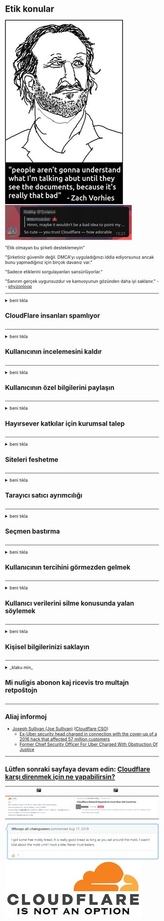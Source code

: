 # Etik konular

![](../image/itsreallythatbad.jpg)
![](../image/telegram/c81238387627b4bfd3dcd60f56d41626.jpg)

"Etik olmayan bu şirketi desteklemeyin"

"Şirketiniz güvenilir değil. DMCA'yı uyguladığınızı iddia ediyorsunuz ancak bunu yapmadığınız için birçok davanız var."

"Sadece etiklerini sorgulayanları sansürlüyorlar."

"Sanırım gerçek uygunsuzdur ve kamuoyunun gözünden daha iyi saklanır."  -- [phyzonloop](https://twitter.com/phyzonloop)


---


<details>
<summary>beni tıkla

## CloudFlare insanları spamlıyor
</summary>


Cloudflare, Cloudflare olmayan kullanıcılara spam e-postalar gönderiyor.

- Yalnızca kaydolan abonelere e-posta gönderin
- Kullanıcı "dur" dediğinde e-posta göndermeyi durdurun

Bu kadar basit. Ancak Cloudflare umursamıyor.
Cloudflare, hizmetlerini kullanmanın tüm spam gönderenleri veya saldırganları durdurabileceğini söyledi.
Cloudflare'yi etkinleştirmeden Cloudflare'yi nasıl durdurabiliriz?


| 🖼 | 🖼 |
| --- | --- |
| ![](../image/cfspam01.jpg) | ![](../image/cfspam03.jpg) |
| ![](../image/cfspam02.jpg) | ![](../image/cfspambrittany.jpg)<br>![](../image/cfspamtwtr.jpg) |

</details>

---

<details>
<summary>beni tıkla

## Kullanıcının incelemesini kaldır
</summary>


Cloudflare sansür olumsuz yorumlar.
Cloudflare önleyici metni Twitter'da yayınlarsanız, Cloudflare çalışanından "Hayır, değil" mesajıyla yanıt alma şansınız olur.
Herhangi bir inceleme sitesinde olumsuz bir inceleme gönderirseniz, onu sansürlemeye çalışırlar.


| 🖼 | 🖼 |
| --- | --- |
| ![](../image/cfcenrev_01.jpg)<br>![](../image/cfcenrev_02.jpg) | ![](../image/cfcenrev_03.jpg) |

</details>

---

<details>
<summary>beni tıkla

## Kullanıcının özel bilgilerini paylaşın
</summary>


Cloudflare'nin büyük bir taciz sorunu var.
Cloudflare, barındırılan siteler hakkında şikayette bulunanların kişisel bilgilerini paylaşır.
Bazen sizden gerçek kimliğinizi vermenizi isterler.
Tacize uğramak, saldırıya uğramak, dövülmek veya öldürülmek istemiyorsanız, Cloudflared web sitelerinden uzak durun.


| 🖼 | 🖼 |
| --- | --- |
| ![](../image/cfdox_what.jpg) | ![](../image/cfdox_swat.jpg) |
| ![](../image/cfdox_kill.jpg) | ![](../image/cfdox_threat.jpg) |
| ![](../image/cfdox_dox.jpg) | ![](../image/cfdox_ex1.jpg) |
| ![](../image/cfabuseform.jpg) | ![](../image/cfdox_ex2.jpg) |

</details>

---

<details>
<summary>beni tıkla

## Hayırsever katkılar için kurumsal talep
</summary>


CloudFlare hayır amaçlı katkılar istiyor.
Bir Amerikan şirketinin, iyi nedenleri olan kar amacı gütmeyen kuruluşların yanı sıra hayır işleri istemesi oldukça ürkütücü.
İnsanları engellemeyi veya başkalarının zamanını boşa harcamayı seviyorsanız, Cloudflare çalışanları için pizza sipariş etmek isteyebilirsiniz.


![](../image/cfdonate.jpg)

</details>

---

<details>
<summary>beni tıkla

## Siteleri feshetme
</summary>


Siteniz aniden kapanırsa ne yapacaksınız?
Cloudflare'nin kullanıcının yapılandırmasını sildiğine veya herhangi bir uyarı vermeden, sessizce hizmeti durdurduğuna dair raporlar var.
Daha iyi bir sağlayıcı bulmanızı öneririz.

![](../image/cftmnt.jpg)

</details>

---

<details>
<summary>beni tıkla

## Tarayıcı satıcı ayrımcılığı
</summary>


CloudFlare, Firefox kullananlara Tor üzerinden Tor-Tarayıcı olmayan kullanıcılara düşmanca muamele ederken, tercihli muamele sağlar.
Özgür olmayan javascript çalıştırmayı haklı olarak reddeden Tor kullanıcıları da düşmanca muamele görürler.
Bu erişim eşitsizliği, ağ tarafsızlığının kötüye kullanılması ve gücün kötüye kullanılmasıdır.

![](../image/browdifftbcx.gif)

- Sol: Tor Tarayıcı, Sağ: Chrome. Aynı IP adresi.

![](../image/browserdiff.jpg)

- Sol: Tor Tarayıcı Javascript Devre Dışı, Çerez Etkin
- Sağ: Chrome Javascript Etkin, Çerez Devre Dışı

![](../image/cfsiryoublocked.jpg)

- Tor (Clearnet IP) olmadan QuteBrowser (küçük tarayıcı)

| ***Tarayıcı*** | ***Erişim tedavisi*** |
| --- | --- |
| Tor Browser (Javascript etkinleştirildi) | erişime izin verildi |
| Firefox (Javascript etkinleştirildi) | erişim azaldı |
| Chromium (Javascript etkinleştirildi) | erişim azaldı |
| Chromium or Firefox (Javascript devre dışı) | erişim reddedildi |
| Chromium or Firefox (Çerez devre dışı bırakıldı) | erişim reddedildi |
| QuteBrowser | erişim reddedildi |
| lynx | erişim reddedildi |
| w3m | erişim reddedildi |
| wget | erişim reddedildi |


Kolay zorlukları çözmek için neden Ses düğmesini kullanmıyorsunuz?

Evet, bir ses düğmesi var, ancak her zaman Tor üzerinden çalışmıyor.
Bu mesajı tıkladığınızda alacaksınız:

```
Daha sonra tekrar deneyin
Bilgisayarınız veya ağınız otomatik sorgular gönderiyor olabilir.
Kullanıcılarımızı korumak için isteğinizi şu anda işleme koyamıyoruz.
Daha fazla ayrıntı için yardım sayfamızı ziyaret edin
```

</details>

---

<details>
<summary>beni tıkla

## Seçmen bastırma
</summary>


ABD eyaletlerindeki seçmenler, ikamet ettikleri eyaletteki devlet bakanı web sitesi üzerinden nihai olarak oy kullanmak için kaydolurlar.
Cumhuriyet kontrolündeki devlet sekreterlikleri, Cloudflare aracılığıyla devlet sekreterinin web sitesine vekalet vererek seçmenleri bastırmaya çalışıyor.
Cloudflare'nın Tor kullanıcılarına yönelik düşmanca muamelesi, merkezi bir küresel gözetim noktası olarak MITM konumu ve genel olarak zararlı rolü, olası seçmenleri kaydolmaya isteksiz kılıyor.
Özellikle liberaller mahremiyeti benimseme eğilimindedir.
Seçmen kayıt formları, bir seçmenin siyasi eğilimi, kişisel fiziksel adresi, sosyal güvenlik numarası ve doğum tarihi hakkında hassas bilgiler toplar.
Çoğu eyalet, bu bilgilerin yalnızca bir alt kümesini halka açık hale getirir, ancak Cloudflare, bir kişi oy vermek için kaydolduğunda tüm bu bilgileri görür.

Devlet veri girişi sekreteri personel çalışanları, verileri girmek için büyük olasılıkla Cloudflare web sitesini kullanacağından, kağıt kaydının Cloudflare'yi engellemediğini unutmayın.

| 🖼 | 🖼 |
| --- | --- |
| ![](../image/cfvotm_01.jpg) | ![](../image/cfvotm_02.jpg) |

- Change.org, oy toplamak ve harekete geçmek için ünlü bir web sitesidir.
“her yerdeki insanlar kampanyalar başlatıyor, destekçileri harekete geçiriyor ve çözümlere yön vermek için karar vericilerle çalışıyor.”
Ne yazık ki, Cloudflare'nin agresif filtresi nedeniyle birçok kişi change.org'u görüntüleyemiyor.
Dilekçeyi imzalamaları engelleniyor, böylece demokratik bir sürecin dışında kalıyorlar.
OpenPetition gibi diğer bulut içermeyen platformların kullanılması sorunun çözülmesine yardımcı olur.

| 🖼 | 🖼 |
| --- | --- |
| ![](../image/changeorgasn.jpg) | ![](../image/changeorgtor.jpg) |

- Cloudflare'nin "Atina Projesi", eyalet ve yerel seçim web sitelerine kurumsal düzeyde ücretsiz koruma sağlar.
"Seçmenleri seçim bilgilerine ve seçmen kayıtlarına erişebilir" dediler, ancak bu bir yalan çünkü birçok kişi siteye hiç göz atamıyor.

</details>

---

<details>
<summary>beni tıkla

## Kullanıcının tercihini görmezden gelmek
</summary>


Bir şeyi devre dışı bırakırsanız, bununla ilgili hiçbir e-posta almamayı beklersiniz.
Cloudflare, kullanıcının tercihini görmezden gelir ve verileri müşterinin izni olmadan üçüncü taraf şirketlerle paylaşır.
Ücretsiz planlarını kullanıyorsanız, bazen size aylık abonelik satın almanızı isteyen e-posta gönderirler.

![](../image/cfviopl_tp.jpg)

</details>

---

<details>
<summary>beni tıkla

## Kullanıcı verilerini silme konusunda yalan söylemek
</summary>


Bu eski cloudflare müşterisinin bloguna göre, Cloudflare hesapları silme konusunda yalan söylüyor.
Günümüzde birçok şirket, hesabınızı kapattıktan veya kaldırdıktan sonra verilerinizi saklamaktadır.
İyi şirketlerin çoğu gizlilik politikalarında bundan bahsediyor.
Cloudflare? Hayır.

```
2019-08-05 CloudFlare, hesabımı kaldırdıklarına dair bana onay gönderdi.
2019-10-02 CloudFlare'den "müşteri olduğum için" bir e-posta aldım
```

Cloudflare, "kaldır" kelimesini bilmiyordu.
Gerçekten kaldırılmışsa, bu eski müşteri neden bir e-posta aldı?
Ayrıca Cloudflare'nın gizlilik politikasının bundan bahsetmediğini de belirtti.

```
Yeni gizlilik politikaları, verilerin bir yıl boyunca saklanmasından bahsetmiyor.
```

![](../image/cfviopl_notdel.jpg)

Gizlilik politikaları bir YALAN ise Cloudflare'ye nasıl güvenebilirsiniz?

</details>

---

<details>
<summary>beni tıkla

## Kişisel bilgilerinizi saklayın
</summary>


Cloudflare hesabını silmek zor seviyededir.

```
"Hesap" kategorisini kullanarak bir destek bileti gönderin,
ve mesaj gövdesinde hesabın silinmesini talep edin.
Silme talebinde bulunmadan önce hesabınıza hiçbir etki alanı veya kredi kartı eklememelisiniz.
```

Bu onay e-postasını alacaksınız.

![](../image/cf_deleteandkeep.jpg)

"Silme talebinizi işleme koymaya başladık" ancak "Kişisel bilgilerinizi saklamaya devam edeceğiz".

Buna "güvenebilir misin"?

</details>

---

<details>
<summary>_klaku min_

## Mi nuligis abonon kaj ricevis tro multajn retpoŝtojn
</summary>


La uzanto nuligis sian 'Cloudflare stream' abonon kaj li ricevas retpoŝtajn memorigilojn ĉiutage por rememorigi lin pri nuligita abono.
Ne estas malaprobita butono. Kiel vi ĉesas ĉi tiun frenezon?

![](../image/barrageemailcancelsubscription.jpg)

Cloudflare diris al ĉi tiu uzanto kontakti subtenteamo kaj peti ĉiujn viajn enhavojn forigi.

- [t](https://web.archive.org/web/20210412165334/https://twitter.com/JohnHaldson/status/1381651569247088650)

</details>

---

## Aliaj informoj

- [Joseph Sullivan (Joe Sullivan)](../cloudflare_inc/cloudflare_members.md) ([Cloudflare CSO](https://twitter.com/eastdakota/status/1296522269313785862))
  - [Ex-Uber security head charged in connection with the cover-up of a 2016 hack that affected 57 million customers](https://www.businessinsider.com/uber-data-hack-security-head-joe-sullivan-charged-cover-up-2020-8)
  - [Former Chief Security Officer For Uber Charged With Obstruction Of Justice](https://www.justice.gov/usao-ndca/pr/former-chief-security-officer-uber-charged-obstruction-justice)


---

## Lütfen sonraki sayfaya devam edin:   [Cloudflare karşı direnmek için ne yapabilirsin?](tr.action.md)

|  🖼  |  🖼 |
| --- | --- |
| ![](../image/cfcommunity_ban.jpg) | ![](../image/censor_cloudflare_blogcomment.jpg) |

![](../image/freemoldybread.jpg)
![](../image/cfisnotanoption.jpg)

